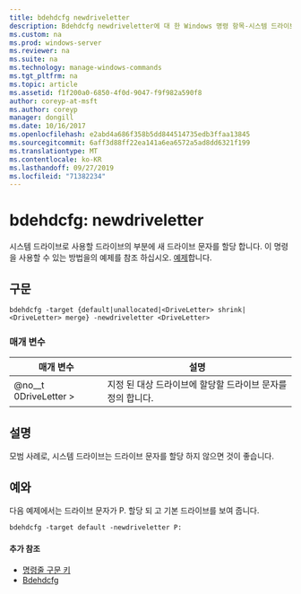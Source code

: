 ```yaml
---
title: bdehdcfg newdriveletter
description: Bdehdcfg newdriveletter에 대 한 Windows 명령 항목-시스템 드라이브로 사용 되는 드라이브의 일부에 새 드라이브 문자를 할당 합니다.
ms.custom: na
ms.prod: windows-server
ms.reviewer: na
ms.suite: na
ms.technology: manage-windows-commands
ms.tgt_pltfrm: na
ms.topic: article
ms.assetid: f1f200a0-6850-4f0d-9047-f9f982a590f8
author: coreyp-at-msft
ms.author: coreyp
manager: dongill
ms.date: 10/16/2017
ms.openlocfilehash: e2abd4a686f358b5dd844514735edb3ffaa13845
ms.sourcegitcommit: 6aff3d88ff22ea141a6ea6572a5ad8dd6321f199
ms.translationtype: MT
ms.contentlocale: ko-KR
ms.lasthandoff: 09/27/2019
ms.locfileid: "71382234"
---
```

# <a name="bdehdcfg-newdriveletter"></a>bdehdcfg: newdriveletter



시스템 드라이브로 사용할 드라이브의 부분에 새 드라이브 문자를 할당 합니다. 이 명령을 사용할 수 있는 방법을의 예제를 참조 하십시오. [예제](#BKMK_Examples)합니다.

## <a name="syntax"></a>구문

```
bdehdcfg -target {default|unallocated|<DriveLetter> shrink|<DriveLetter> merge} -newdriveletter <DriveLetter>
```

### <a name="parameters"></a>매개 변수

|매개 변수|설명|
|---------|-----------|
|@no__t 0DriveLetter >|지정 된 대상 드라이브에 할당할 드라이브 문자를 정의 합니다.|

## <a name="remarks"></a>설명

모범 사례로, 시스템 드라이브는 드라이브 문자를 할당 하지 않으면 것이 좋습니다.

## <a name="BKMK_Examples"></a>예와

다음 예제에서는 드라이브 문자가 P. 할당 되 고 기본 드라이브를 보여 줍니다.
```
bdehdcfg -target default -newdriveletter P:
```

#### <a name="additional-references"></a>추가 참조

-   [명령줄 구문 키](command-line-syntax-key.md)
-   [Bdehdcfg](bdehdcfg.md)